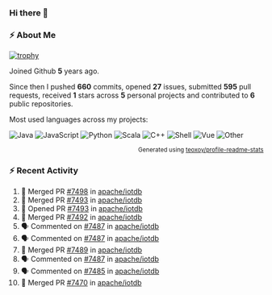 ### Hi there 👋

### :zap: About Me

[![trophy](https://github-profile-trophy.vercel.app/?username=HTHou&theme=onedark)](https://github.com/ryo-ma/github-profile-trophy)
   
Joined Github **5** years ago.

Since then I pushed **660** commits, opened **27** issues, submitted **595** pull requests, received **1** stars across **5** personal projects and contributed to **6** public repositories.

Most used languages across my projects:

![Java](https://img.shields.io/static/v1?style=flat-square&label=%E2%A0%80&color=555&labelColor=%23b07219&message=Java%EF%B8%B194.4%25)
![JavaScript](https://img.shields.io/static/v1?style=flat-square&label=%E2%A0%80&color=555&labelColor=%23f1e05a&message=JavaScript%EF%B8%B11.4%25)
![Python](https://img.shields.io/static/v1?style=flat-square&label=%E2%A0%80&color=555&labelColor=%233572A5&message=Python%EF%B8%B10.7%25)
![Scala](https://img.shields.io/static/v1?style=flat-square&label=%E2%A0%80&color=555&labelColor=%23c22d40&message=Scala%EF%B8%B10.6%25)
![C++](https://img.shields.io/static/v1?style=flat-square&label=%E2%A0%80&color=555&labelColor=%23f34b7d&message=C%2B%2B%EF%B8%B10.6%25)
![Shell](https://img.shields.io/static/v1?style=flat-square&label=%E2%A0%80&color=555&labelColor=%2389e051&message=Shell%EF%B8%B10.4%25)
![Vue](https://img.shields.io/static/v1?style=flat-square&label=%E2%A0%80&color=555&labelColor=%2341b883&message=Vue%EF%B8%B10.3%25)
![Other](https://img.shields.io/static/v1?style=flat-square&label=%E2%A0%80&color=555&labelColor=%23ededed&message=Other%EF%B8%B11.2%25)

<p align="right"><sub>Generated using <a href="https://github.com/marketplace/actions/profile-readme-stats">teoxoy/profile-readme-stats</a></sub></p>


<!--![](https://github.com/HTHou/HTHou/blob/output/github-contribution-grid-snake.svg)-->

<!--![Haonan Hou's github stats](https://github-readme-stats.vercel.app/api?username=HTHou&count_private=true&show_icons=true&theme=onedark)-->

<!--![Haonan Hou's wakatime stats](https://github-readme-stats.vercel.app/api/wakatime?username=HTHou&layout=compact&theme=onedark)-->

<!--![Top Langs](https://github-readme-stats.vercel.app/api/top-langs/?username=HTHou&theme=onedark&layout=compact)-->

### :zap: Recent Activity
<!--START_SECTION:activity-->
1. 🎉 Merged PR [#7498](https://github.com/apache/iotdb/pull/7498) in [apache/iotdb](https://github.com/apache/iotdb)
2. 🎉 Merged PR [#7493](https://github.com/apache/iotdb/pull/7493) in [apache/iotdb](https://github.com/apache/iotdb)
3. 💪 Opened PR [#7493](https://github.com/apache/iotdb/pull/7493) in [apache/iotdb](https://github.com/apache/iotdb)
4. 🎉 Merged PR [#7492](https://github.com/apache/iotdb/pull/7492) in [apache/iotdb](https://github.com/apache/iotdb)
5. 🗣 Commented on [#7487](https://github.com/apache/iotdb/issues/7487) in [apache/iotdb](https://github.com/apache/iotdb)
6. 🗣 Commented on [#7487](https://github.com/apache/iotdb/issues/7487) in [apache/iotdb](https://github.com/apache/iotdb)
7. 🎉 Merged PR [#7489](https://github.com/apache/iotdb/pull/7489) in [apache/iotdb](https://github.com/apache/iotdb)
8. 🗣 Commented on [#7487](https://github.com/apache/iotdb/issues/7487) in [apache/iotdb](https://github.com/apache/iotdb)
9. 🗣 Commented on [#7485](https://github.com/apache/iotdb/issues/7485) in [apache/iotdb](https://github.com/apache/iotdb)
10. 🎉 Merged PR [#7470](https://github.com/apache/iotdb/pull/7470) in [apache/iotdb](https://github.com/apache/iotdb)
<!--END_SECTION:activity-->

<!--
**HTHou/HTHou** is a ✨ _special_ ✨ repository because its `README.md` (this file) appears on your GitHub profile.

Here are some ideas to get you started:

- 🔭 I’m currently working on ...
- 🌱 I’m currently learning ...
- 👯 I’m looking to collaborate on ...
- 🤔 I’m looking for help with ...
- 💬 Ask me about ...
- 📫 How to reach me: ...
- 😄 Pronouns: ...
- ⚡ Fun fact: ...
-->
